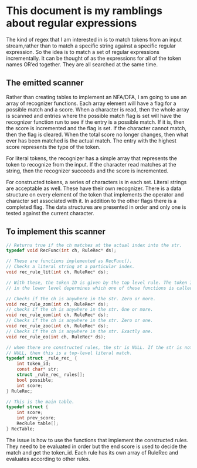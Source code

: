 # This document is my ramblings about regular expressions

The kind of regex that I am interested in is to match tokens from an input stream,rather than to match a specific string against a specific regular expression. So the idea is to match a set of regular expressions incrementally. It can be thought of as the expressions for all of the token names OR’ed together. They are all searched at the same time.

## The emitted scanner

Rather than creating tables to implement an NFA/DFA, I am going to use an array of recognizer functions. Each array element will have a flag for a possible match and a score. When a character is read, then the whole array is scanned and entries where the possible match flag is set will have the recognizer function run to see if the entry is a possible match. If it is, then the score is incremented and the flag is set. If the character cannot match, then the flag is cleared. When the total score no longer changes, then what ever has been matched is the actual match. The entry with the highest score represents the type of the token. 



For literal tokens, the recognizer has a simple array that represents the token to recognize from the input. If the character read matches at the string, then the recognizer succeeds and the score is incremented. 



For constructed tokens, a series of characters is in each set. Literal strings are acceptable as well. These have their own recognizer. There is a data structure on every element of the token that implements the operator and character set associated with it. In addition to the other flags there is a completed flag. The data structures are presented in order and only one is tested against the current character. 

## To implement this scanner

```C
// Returns true if the ch matches at the actual index into the str. 
typedef void RecFunc(int ch, RuleRec* ds);

// These are functions implemented as RecFunc().
// Checks a literal string at a particular index.
void rec_rule_lit(int ch, RuleRec* ds);

// With these, the token ID is given by the top level rule. The token ID that is
// in the lower level depermines which one of these functions is called.

// Checks if the ch is anywhere in the str. Zero or more.
void rec_rule_zom(int ch, RuleRec* ds);
// checks if the ch is anywhere in the str. One or more.
void rec_rule_oom(int ch, RuleRec* ds);
// Checks if the ch is anywhere in the str. Zero or one.
void rec_rule_zoo(int ch, RuleRec* ds);
// Checks if the ch is anywhere in the str. Exactly one.
void rec_rule_eo(int ch, RuleRec* ds);

// when there are constructed rules, the str is NULL. If the str is not
// NULL, then this is a top-level literal match.
typedef struct _rule_rec_ {
    int token_id;
    const char* str;
    struct _rule_rec_ rules[];
    bool possible;
    int score;
} RuleRec;

// This is the main table.
typedef struct {
    int score;
    int prev_score;
    RecRule table[];
} RecTable;
```



The issue is how to use the functions that implement the constructed rules. They need to be evaluated in order but the end score is used to decide the match and get the token_id. Each rule has its own array of RuleRec and evaluates according to other rules.